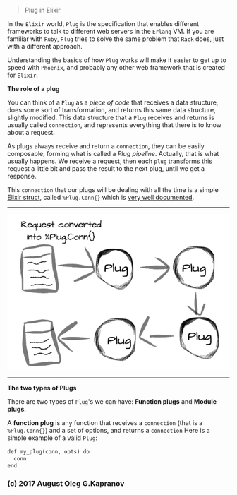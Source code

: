 > Plug in Elixir

In the `Elixir` world, `Plug` is the specification that enables different
frameworks to talk to different web servers in the `Erlang` VM.
If you are  familiar with `Ruby`, `Plug` tries to solve the same problem
that `Rack` does, just with a different approach.

Understanding the basics of how `Plug` works will make it easier to get up
to speed with `Phoenix`,  and probably any other web framework that is
created for `Elixir`.

**The role of a plug**

You can think of a `Plug` as a *piece of code* that receives a data
structure, does some sort of transformation, and returns this same data
structure, slightly modified. This data structure that a `Plug`
receives and returns is usually called `connection`, and represents
everything that there is to know about a request.

As plugs always receive and return a `connection`, they can be easily
composable, forming what is called a *Plug pipeline*. Actually, that is
what usually happens. We receive a request, then each ``plug``
transforms this request a little bit and pass the result to the next
plug, until we get a response.

This `connection` that our plugs will be dealing with all the time is a
simple [Elixir struct][3], called `%Plug.Conn{}` which is [very well
documented][4].

***

![schema plug](plug.png "The schema plug")

***


**The two types of Plugs**

There are two types of `Plug`'s we can have: **Function plugs** and
**Module plugs**.

A **function plug** is any function that receives a `connection` (that
is a `%Plug.Conn{}`) and a set of options, and returns a `connection`
Here is a simple example of a valid `Plug`: 

```
def my_plug(conn, opts) do
  conn
end
```


### (c) 2017 August Oleg G.Kapranov

[1]: http://www.brianstorti.com/getting-started-with-plug-elixir/
[2]: https://habrahabr.ru/post/306334/
[3]: http://elixir-lang.org/getting-started/structs.html
[4]: https://hexdocs.pm/plug/Plug.Conn.html
